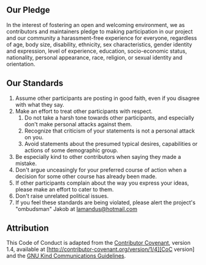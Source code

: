 ## Our Pledge

In the interest of fostering an open and welcoming environment, we as contributors and maintainers pledge to making participation in our project and our community a harassment-free experience for everyone, regardless of age, body size, disability, ethnicity, sex characteristics, gender identity and expression, level of experience, education, socio-economic status, nationality, personal appearance, race, religion, or sexual identity and orientation.

## Our Standards

1. Assume other participants are posting in good faith, even if you disagree with what they say.
2. Make an effort to treat other participants with respect.
    1. Do not take a harsh tone towards other participants, and especially don't make personal attacks against them.
    2. Recognize that criticism of your statements is not a personal attack on you.
    3. Avoid statements about the presumed typical desires, capabilities or actions of some demographic group.
3. Be especially kind to other contributors when saying they made a mistake.
4. Don't argue unceasingly for your preferred course of action when a decision for some other course has already been made.
5. If other participants complain about the way you express your ideas, please make an effort to cater to them.
6. Don't raise unrelated political issues.
7. If you feel these standards are being violated, please alert the project's "ombudsman" Jakob at lamandus@hotmail.com

## Attribution

This Code of Conduct is adapted from the [Contributor Covenant][CoC homepage], version 1.4, available at [http://contributor-covenant.org/version/1/4][CoC version] and the [GNU Kind Communications Guidelines][GKCG homepage].


[CoC homepage]: http://contributor-covenant.org
[CoC version]: http://contributor-covenant.org/version/1/4/
[GKCG homepage]: https://www.gnu.org/philosophy/kind-communication.html
